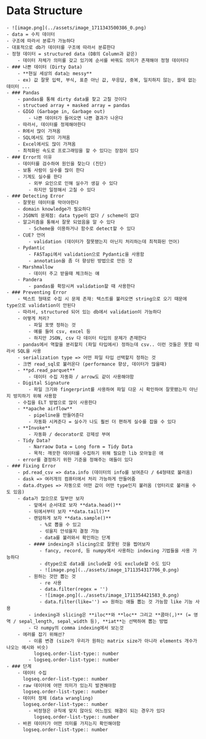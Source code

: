 # Data Structure
	- ![image.png](../assets/image_1711343500386_0.png)
	- data = 수치 데이터
	- 구조에 따라서 분류가 가능하다
	- 대표적으로 db가 데이터를 구조에 따라서 분류한다
	- 정형 데이터 = structured data (DB의 Column과 같은)
		- 데이터 자체가 의미를 갖고 있기에 순서를 바꿔도 의미가 존재해야 정형 데이터다
	- ### 나쁜 데이터 (Dirty Data)
		- **현실 세상의 data는 messy**
		- ex) 값 잘못 입력, 부식, 표준 아닌 값, 무응답, 중복, 일치하지 않는, 쓸데 없는 데이터 ...
	- ### Pandas
		- pandas를 통해 dirty data를 찾고 고칠 것이다
		- structued array + masked array = pandas
		- GIGO (Garbage in, Garbage out)
			- 나쁜 데이터가 들어오면 나쁜 결과가 나온다
		- 따라서, 데이터를 정제해야한다
		- R에서 많이 가져옴
		- SQL에서도 많이 가져옴
		- Excel에서도 많이 가져옴
		- 최적화된 속도로 프로그래밍을 할 수 있다는 장점이 있다
	- ### Error의 이유
		- 데이터를 검수하여 원인을 찾는다 (진단)
		- 보통 사람이 실수를 많이 한다
		- 기계도 실수를 한다
			- 외부 요인으로 인해 실수가 생길 수 있다
			- 하지만 일정해서 고칠 수 있다
	- ### Detecting Error
		- 잘못된 데이터를 막아야한다
		- domain knowledge가 필요하다
		- JSON의 문제점: data type이 없다 / scheme이 없다
		- 알고리즘을 통해서 잘못 되었음을 알 수 있다
			- Scheme을 이용하거나 함수로 detect할 수 있다
		- CUE? 언어
			- validation (데이터가 잘못됐는지 아닌지 처리하는데 최적화된 언어)
		- Pydantic
			- FASTapi에서 validation으로 Pydantic을 사용함
			- annotation을 좀 더 향상된 방법으로 만든 것
		- Marshmallow
			- 데이터 주고 받을때 체크하는 얘
		- Pandera
			- pandas를 확장시켜 validation할 때 사용한다
	- ### Preventing Error
		- 텍스트 형태로 수집 시 문제 존재: 텍스트를 불러오면 string으로 오기 때문에 type으로 validation이 안된다
		- 따라서, structured 되어 있는 db에서 validation이 가능하다
		- 어떻게 처리?
			- 파일 포맷 정하는 것
			- 예를 들어 csv, excel 등
			- 하지만 JSON, csv 다 데이터 타입의 문제가 존재한다
		- pandas에서 역할을 분리할지 (파일 타입에서) 정하는데 csv.. 이런 것들은 못함 따라서 SQL을 사용
		- serialization type => 어떤 파일 타입 선택할지 정하는 것
		- 크면 read_sql로 불러온다 (performance 향상, 데이터가 많을때)
		- **pd.read_parquet**
			- 데이터 수집 자동화 / arrow도 같이 사용해야함
		- Digital Signature
			- 파일 크기와 fingerprint를 사용하여 파일 다운 시 확인하여 잘못됐는지 아닌지 방지하기 위해 사용함
		- 수집을 ELT 방법으로 많이 사용한다
		- **apache airflow**
			- pipeline을 만들어준다
			- 자동화 시켜준다 = 실수가 나도 훨씬 더 편하게 실수를 잡을 수 있다
		- **Invoke**
			- 자동화 / decorator로 강제성 부여
		- Tidy Data?
			- Narraow Data = Long form = Tidy Data
			- 목적: 깨끗한 데이터를 수집하기 위해 필요한 lib 모아놓은 애
		- error를 결정하기 위한 기준을 정해주는 애들이 있다
	- ### Fixing Error
		- pd.read_csv => data.info (데이터의 info를 보여준다 / 64형태로 불러옴)
		- dask => 여러개의 컴퓨터에서 처리 가능하게 만들어줌
		- data.dtypes => 자동으로 어떤 값이 어떤 type인지 불러옴 (엉터리로 불러올 수도 있음)
		- data가 많으므로 일부만 보자
			- 앞에서 순서대로 보자 **data.head()**
			- 뒤에서부터 보자 **data.tail()**
			- 랜덤하게 보자 **data.sample()**
				- %로 뽑을 수 있고
				- 섞을지 안섞을지 결정 가능
				- data를 불러와서 확인하는 단계
			- #### indexing과 slicing으로 잘못된 것을 찝어보자
				- fancy, record, 등 numpy에서 사용하는 indexing 기법들을 사용 가능하다
				- dtype으로 data를 include할 수도 exclude할 수도 있다
				- ![image.png](../assets/image_1711354317706_0.png)
			- 원하는 것만 뽑는 것
				- re 사용
				- data.filter(regex = '')
				- ![image.png](../assets/image_1711354421583_0.png)
				- data.filter(like='') => 원하는 애들 뽑는 것 가능함 like 기능 사용
			- indexing과 slicing은 **iloc**와 **loc** 그리고 **콤마(,)** (= 영역 / sepal_length, sepal_width 등), **iat**는 선택하여 뽑는 방법
			- 다 numpy의 comma indexing에서 보는것
		- 에러를 잡기 위해선?
			- 이름 변경 (size가 우리가 원하는 matrix size가 아니라 elements 개수가 나오는 예시와 비슷)
			  logseq.order-list-type:: number
			- logseq.order-list-type:: number
	- ### 단계
		- 데이터 수집
		  logseq.order-list-type:: number
		- raw 데이터에 어떤 의미가 있는지 발견해야함
		  logseq.order-list-type:: number
		- 데이터 정제 (data wrangling)
		  logseq.order-list-type:: number
			- 비정형은 규칙에 맞지 않아도 어느정도 해결이 되는 경우가 있다
			  logseq.order-list-type:: number
		- 바뀐 데이터가 어떤 의미를 가지는지 확인해야함
		  logseq.order-list-type:: number
